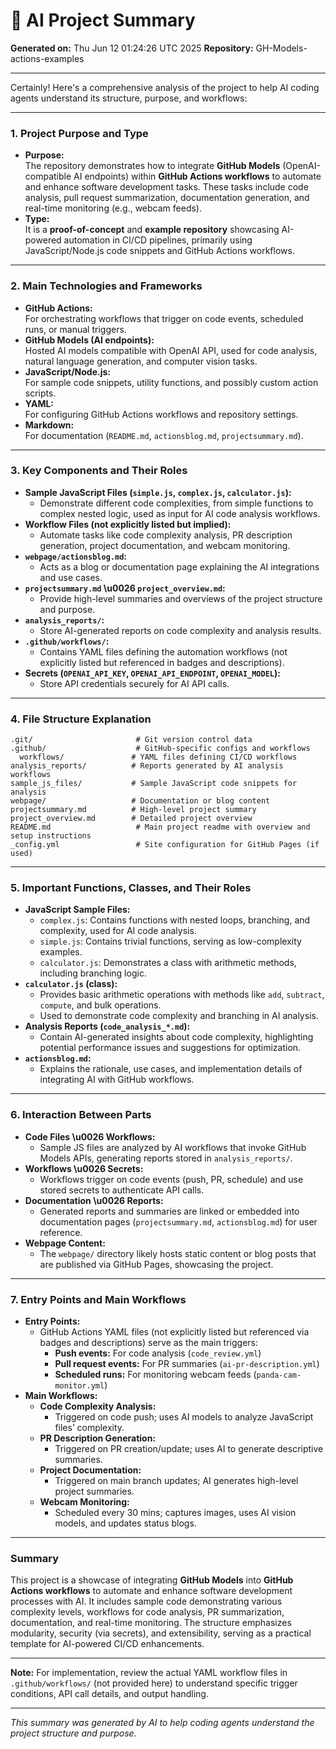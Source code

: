 # 🤖 AI Project Summary

**Generated on:** Thu Jun 12 01:24:26 UTC 2025
**Repository:** GH-Models-actions-examples

---

Certainly! Here's a comprehensive analysis of the project to help AI coding agents understand its structure, purpose, and workflows:

---

### 1. **Project Purpose and Type**
- **Purpose:**  
  The repository demonstrates how to integrate **GitHub Models** (OpenAI-compatible AI endpoints) within **GitHub Actions workflows** to automate and enhance software development tasks. These tasks include code analysis, pull request summarization, documentation generation, and real-time monitoring (e.g., webcam feeds).  
- **Type:**  
  It is a **proof-of-concept** and **example repository** showcasing AI-powered automation in CI/CD pipelines, primarily using JavaScript/Node.js code snippets and GitHub Actions workflows.

---

### 2. **Main Technologies and Frameworks**
- **GitHub Actions:**  
  For orchestrating workflows that trigger on code events, scheduled runs, or manual triggers.
- **GitHub Models (AI endpoints):**  
  Hosted AI models compatible with OpenAI API, used for code analysis, natural language generation, and computer vision tasks.
- **JavaScript/Node.js:**  
  For sample code snippets, utility functions, and possibly custom action scripts.
- **YAML:**  
  For configuring GitHub Actions workflows and repository settings.
- **Markdown:**  
  For documentation (`README.md`, `actionsblog.md`, `projectsummary.md`).

---

### 3. **Key Components and Their Roles**
- **Sample JavaScript Files (`simple.js`, `complex.js`, `calculator.js`):**  
  - Demonstrate different code complexities, from simple functions to complex nested logic, used as input for AI code analysis workflows.
- **Workflow Files (not explicitly listed but implied):**  
  - Automate tasks like code complexity analysis, PR description generation, project documentation, and webcam monitoring.
- **`webpage/actionsblog.md`:**  
  - Acts as a blog or documentation page explaining the AI integrations and use cases.
- **`projectsummary.md` \u0026 `project_overview.md`:**  
  - Provide high-level summaries and overviews of the project structure and purpose.
- **`analysis_reports/`:**  
  - Store AI-generated reports on code complexity and analysis results.
- **`.github/workflows/`:**  
  - Contains YAML files defining the automation workflows (not explicitly listed but referenced in badges and descriptions).
- **Secrets (`OPENAI_API_KEY`, `OPENAI_API_ENDPOINT`, `OPENAI_MODEL`):**  
  - Store API credentials securely for AI API calls.

---

### 4. **File Structure Explanation**
```
.git/                       # Git version control data
.github/                    # GitHub-specific configs and workflows
  workflows/               # YAML files defining CI/CD workflows
analysis_reports/          # Reports generated by AI analysis workflows
sample_js_files/           # Sample JavaScript code snippets for analysis
webpage/                   # Documentation or blog content
projectsummary.md          # High-level project summary
project_overview.md        # Detailed project overview
README.md                   # Main project readme with overview and setup instructions
_config.yml                 # Site configuration for GitHub Pages (if used)
```

---

### 5. **Important Functions, Classes, and Their Roles**
- **JavaScript Sample Files:**
  - `complex.js`: Contains functions with nested loops, branching, and complexity, used for AI code analysis.
  - `simple.js`: Contains trivial functions, serving as low-complexity examples.
  - `calculator.js`: Demonstrates a class with arithmetic methods, including branching logic.
- **`calculator.js` (class):**  
  - Provides basic arithmetic operations with methods like `add`, `subtract`, `compute`, and bulk operations.
  - Used to demonstrate code complexity and branching in AI analysis.
- **Analysis Reports (`code_analysis_*.md`):**  
  - Contain AI-generated insights about code complexity, highlighting potential performance issues and suggestions for optimization.
- **`actionsblog.md`:**  
  - Explains the rationale, use cases, and implementation details of integrating AI with GitHub workflows.

---

### 6. **Interaction Between Parts**
- **Code Files \u0026 Workflows:**  
  - Sample JS files are analyzed by AI workflows that invoke GitHub Models APIs, generating reports stored in `analysis_reports/`.
- **Workflows \u0026 Secrets:**  
  - Workflows trigger on code events (push, PR, schedule) and use stored secrets to authenticate API calls.
- **Documentation \u0026 Reports:**  
  - Generated reports and summaries are linked or embedded into documentation pages (`projectsummary.md`, `actionsblog.md`) for user reference.
- **Webpage Content:**  
  - The `webpage/` directory likely hosts static content or blog posts that are published via GitHub Pages, showcasing the project.

---

### 7. **Entry Points and Main Workflows**
- **Entry Points:**  
  - GitHub Actions YAML files (not explicitly listed but referenced via badges and descriptions) serve as the main triggers:
    - **Push events:** For code analysis (`code_review.yml`)
    - **Pull request events:** For PR summaries (`ai-pr-description.yml`)
    - **Scheduled runs:** For monitoring webcam feeds (`panda-cam-monitor.yml`)
- **Main Workflows:**
  - **Code Complexity Analysis:**  
    - Triggered on code push; uses AI models to analyze JavaScript files’ complexity.
  - **PR Description Generation:**  
    - Triggered on PR creation/update; uses AI to generate descriptive summaries.
  - **Project Documentation:**  
    - Triggered on main branch updates; AI generates high-level project summaries.
  - **Webcam Monitoring:**  
    - Scheduled every 30 mins; captures images, uses AI vision models, and updates status blogs.

---

### **Summary**
This project is a showcase of integrating **GitHub Models** into **GitHub Actions workflows** to automate and enhance software development processes with AI. It includes sample code demonstrating various complexity levels, workflows for code analysis, PR summarization, documentation, and real-time monitoring. The structure emphasizes modularity, security (via secrets), and extensibility, serving as a practical template for AI-powered CI/CD enhancements.

---

**Note:** For implementation, review the actual YAML workflow files in `.github/workflows/` (not provided here) to understand specific trigger conditions, API call details, and output handling.

---

*This summary was generated by AI to help coding agents understand the project structure and purpose.*
